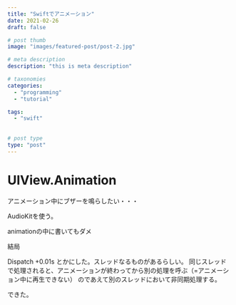 ```yaml
---
title: "Swiftでアニメーション"
date: 2021-02-26
draft: false

# post thumb
image: "images/featured-post/post-2.jpg"

# meta description
description: "this is meta description"

# taxonomies
categories:
  - "programming" 
  - "tutorial"  

tags:
  - "swift"
  
  
# post type
type: "post"
---
```


# UIView.Animation

アニメーション中にブザーを鳴らしたい・・・

AudioKitを使う。

animationの中に書いてもダメ

結局

Dispatch +0.01s とかにした。スレッドなるものがあるらしい。
同じスレッドで処理されると、アニメーションが終わってから別の処理を呼ぶ（=アニメーション中に再生できない）
のであえて別のスレッドにおいて非同期処理する。

できた。